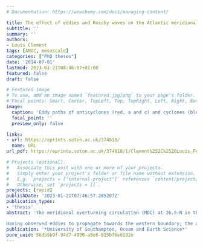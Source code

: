 ```yaml
---
# Documentation: https://wowchemy.com/docs/managing-content/

title: The effect of eddies and Rossby waves on the Atlantic meridional overturning circulation at 26.5◦N and their decay at the western boundary.
subtitle: ''
summary: ''
authors:
- Louis Clement
tags: [AMOC, mesoscale]
categories: ["PhD theses"]
date: '2014-07-01'
lastmod: 2023-01-21T08:46:57+01:00
featured: false
draft: false

# Featured image
# To use, add an image named `featured.jpg/png` to your page's folder.
# Focal points: Smart, Center, TopLeft, Top, TopRight, Left, Right, BottomLeft, Bottom, BottomRight.
image:
  caption: 'Eddy paths of anticyclones (red, a and c) and cyclones (blue, b and d) which travelled within the area identified by the black rectangle (from 25.5 to 27.5◦N and from 71 to 77◦W) between May 1992 and December 2012. Eddies with a lifetime longer (shorter) than 20 weeks are displayed in top (bottom) panels. The last and first eddy locations are marked (black and red/blue points, respectively). The 4600 m contour (thin black line) indicates the Blake-Bahama outer ridge located between the mooring Wb4 and Wb5, both marked by the black crosses.'
  focal_point: ''
  preview_only: false

links:
- url: https://eprints.soton.ac.uk/374818/
  name: URL
url_pdf: https://eprints.soton.ac.uk/374818/1/Clement%252C%2520Louis_Feb_2015_PhD.pdf

# Projects (optional).
#   Associate this post with one or more of your projects.
#   Simply enter your project's folder or file name without extension.
#   E.g. `projects = ["internal-project"]` references `content/project/deep-learning/index.md`.
#   Otherwise, set `projects = []`.
projects: [rapid]
publishDate: '2023-01-21T07:46:57.285207Z'
publication_types:
- 'thesis'
abstract: 'The meridional overturning circulation (MOC) at 26.5◦N in the Atlantic has a standard devia- tion of 4.9 Sv and contains large fluctuations at subannual periods. The geostrophic component of the MOC is believed to be influenced on subannual timescales by eddies and Rossby waves. To quantify this effect, the vertical structure and surface characteristics of westward propagating signals are studied using altimetry data and full-depth mooring measurements from the RAPID array at 26.5◦N. Westward propagating features are observed in the western North Atlantic in both datasets and have periods of 80–250 days in the first baroclinic mode. These features are still observed by the RAPID moorings 20 km offshore of the western boundary. The effect of eddies and Rossby waves on the geostrophic transport is quantified by representing their vertical structure with the first baroclinic mode. In total, 42% of the variance of the transbasin thermo- cline transport inferred from geostrophic calculations at 26.5◦N can be attributed to first mode variability, which is associated with eddies and Rossby waves at periods of 80–250 days. The standard deviation of the transbasin thermocline transport due to eddies and Rossby waves is estimated to be 2.6 Sv.

Having observed eddies to propagate towards the western boundary; the aim of the second section is to study the eddy energy sink at the boundary as one component of the energy redistribution from large scale winds to smaller scale internal waves. This section investigates the generation of internal waves by eddies in the North Atlantic western boundary where eddies dissipate. The eddy presence and decay are measured from the altimetric surface relative vorticity associated with an array of full-depth current meters extending ∼100 km offshore at 26.5◦N. In addition, internal waves are analysed over a topographic rise from 2-year high-frequency measurements of an Acoustic Doppler Current Profiler (ADCP), which is located 13 km offshore in 600 m deep water. Despite a polarity independence of the eddy decay observed from altimetric data, the bottommost 100 m flow is enhanced for anticyclones (25.2 cm s−1) compared with cyclones (-4.7 cm s−1). Accordingly, the internal wave field is sensitive to this polarity-dependent deep ve- locity. This is apparent from the eddy-modulated enhanced shear spectra and dissipation rates, which are obtained from a finescale parameterisation, ε=2.8×10−9 W kg−1 for |v|>8 cm s−1, whilst ε=0.9×10−9 W kg−1 for |v|<8 cm s−1. The local dissipation of anticyclones signifi- cantly contributes to the eddy decay at the western boundaries. The present study underlines the importance of oceanic western boundaries for removing the energy of low-mode westward propagating eddies to higher mode internal waves.'
publication: '*University of Southampton, Ocean and Earth Science*'
pure_uuid: 56db5b9f-94d7-4930-a8e6-615bf6ed192e
---
```

